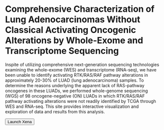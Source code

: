 # Comprehensive Characterization of Lung Adenocarcinomas Without Classical Activating Oncogenic Alterations by Whole-Exome and Transcriptome Sequencing

Inspite of utilizing comprehensive next-generation sequencing technologies examining the whole-exome (WES) and transcriptome (RNA-seq), we have been unable to identify activating RTK/RAS/RAF pathway alterations in approximately 20-30% of LUAD (lung adenocarcinoma) samples. To determine the reasons underlying the apparent lack of RAS-pathway oncogenes in these LUADs, we performed whole-genome sequencing (WGS) of 98 oncogene-negative (ON) LUADs in which RTK/RAS/RAF pathway activating alterations were not readily identified by TCGA through WES and RNA-seq. This site provides interactive visualization and exploration of data and results from this analysis.

<button class="hubButton" data-cohort="TCGA Lung Adenocarcinoma (LUAD)">Launch Xena</button>
